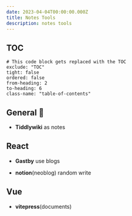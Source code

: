 ```yaml
---
date: 2023-04-04T00:00:00.000Z
title: Notes Tools
description: notes tools
---
```

## TOC

```toc
# This code block gets replaced with the TOC
exclude: "TOC"
tight: false
ordered: false
from-heading: 2
to-heading: 6
class-name: "table-of-contents"
```

## General :rocket:

- **Tiddlywiki** as notes

## React

- **Gastby** use blogs

- **notion**(neoblog) random write

## Vue

- **vitepress**(documents)

